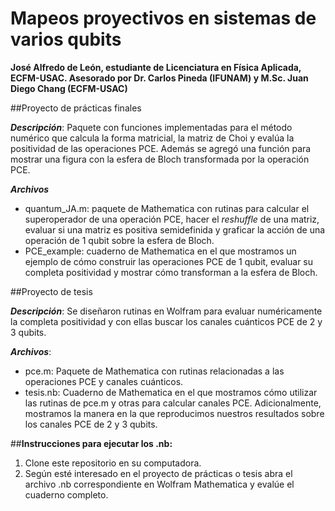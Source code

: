 # Mapeos proyectivos en sistemas de varios qubits

__José Alfredo de León, estudiante de Licenciatura en 
Física Aplicada, ECFM-USAC. 
Asesorado por Dr. Carlos Pineda (IFUNAM) y M.Sc. Juan Diego Chang (ECFM-USAC)__

##Proyecto de prácticas finales 

__*Descripción*__:
Paquete con funciones implementadas para el método numérico que calcula la 
forma matricial, la matriz de Choi y evalúa la positividad de las operaciones PCE.
Además se agregó una función para mostrar una figura con la esfera de Bloch
transformada por la operación PCE.

__*Archivos*__
* quantum_JA.m: paquete de Mathematica con rutinas para calcular el superoperador
  de una operación PCE, hacer el _reshuffle_ de una matriz, evaluar si una matriz 
  es positiva semidefinida y graficar la acción de una operación de 1 qubit sobre 
  la esfera de Bloch.
* PCE_example: cuaderno de Mathematica en el que mostramos un ejemplo de cómo 
  construir las operaciones PCE de 1 qubit, evaluar su completa positividad y 
  mostrar cómo transforman a la esfera de Bloch. 

##Proyecto de tesis

__*Descripción*__: 
Se diseñaron rutinas en Wolfram para evaluar numéricamente
la completa positividad y con ellas buscar los canales cuánticos 
PCE de 2 y 3 qubits. 

__*Archivos*__:
* pce.m: Paquete de Mathematica con rutinas relacionadas a las operaciones PCE y
  canales cuánticos.
* tesis.nb: Cuaderno de Mathematica en el que mostramos cómo utilizar las
  rutinas de pce.m y otras para calcular canales PCE. Adicionalmente, 
  mostramos la manera en la que reproducimos nuestros resultados 
  sobre los canales PCE de 2 y 3 qubits. 
  
##**Instrucciones para ejecutar los .nb:**
1. Clone este repositorio en su computadora. 
2. Según esté interesado en el proyecto de prácticas o tesis abra 
   el archivo .nb correspondiente en Wolfram Mathematica y evalúe 
   el cuaderno completo. 
